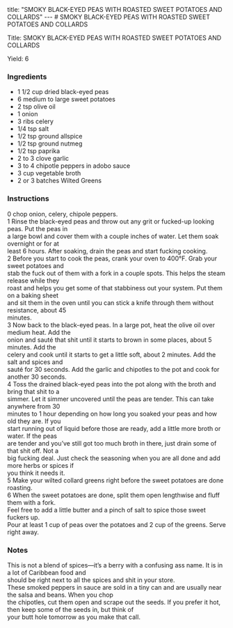 <!DOCTYPE HTML PUBLIC "-//W3C//DTD HTML 4.0 Transitional//EN">
<html>
  <head>
  title: "SMOKY BLACK-EYED PEAS WITH ROASTED SWEET POTATOES AND COLLARDS"
---
# SMOKY BLACK-EYED PEAS WITH ROASTED SWEET POTATOES AND COLLARDS<link rel='stylesheet' href='style.css' type='text/css'><meta http-equiv="Content-Style-Stype" content="text/css">
     <meta http-equiv="Content-Type" content="text/html;charset=utf-8">
     </head><body><div class="recipe" itemscope itemtype="http://schema.org/Recipe"><div class='header'><p class="title"><span class="label">Title:</span> <span itemprop="name">SMOKY BLACK-EYED PEAS WITH ROASTED SWEET POTATOES AND COLLARDS</span></p>
<p class="yields"><span class="label">Yield:</span> <span itemprop="recipeYield">6</span></p>
</div><div class="ing"><h3>Ingredients</h3><ul class="ing"><li class="ing" itemprop="ingredients">1 1/2 cup dried black-eyed peas </li>
<li class="ing" itemprop="ingredients">6 medium to large sweet potatoes </li>
<li class="ing" itemprop="ingredients">2 tsp olive oil </li>
<li class="ing" itemprop="ingredients">1 onion </li>
<li class="ing" itemprop="ingredients">3 ribs celery </li>
<li class="ing" itemprop="ingredients">1/4 tsp salt </li>
<li class="ing" itemprop="ingredients">1/2 tsp ground allspice </li>
<li class="ing" itemprop="ingredients">1/2 tsp ground nutmeg </li>
<li class="ing" itemprop="ingredients">1/2 tsp paprika </li>
<li class="ing" itemprop="ingredients">2 to 3 clove garlic </li>
<li class="ing" itemprop="ingredients">3 to 4 chipotle peppers in adobo sauce </li>
<li class="ing" itemprop="ingredients">3 cup vegetable broth </li>
<li class="ing" itemprop="ingredients">2 or 3 batches Wilted Greens </li>
</ul>
</div>
<div class="instructions"><h3 class="Instructions">Instructions</h3><div itemprop="recipeInstructions"><p>0 chop onion, celery, chipole peppers.<br>1 Rinse the black-eyed peas and throw out any grit or fucked-up looking peas. Put the peas in<br>a large bowl and cover them with a couple inches of water. Let them soak overnight or for at<br>least 6 hours. After soaking, drain the peas and start fucking cooking.<br>2 Before you start to cook the peas, crank your oven to 400°F. Grab your sweet potatoes and<br>stab the fuck out of them with a fork in a couple spots. This helps the steam release while they<br>roast and helps you get some of that stabbiness out your system. Put them on a baking sheet<br>and sit them in the oven until you can stick a knife through them without resistance, about 45<br>minutes.<br>3 Now back to the black-eyed peas. In a large pot, heat the olive oil over medium heat. Add the<br>onion and sauté that shit until it starts to brown in some places, about 5 minutes. Add the<br>celery and cook until it starts to get a little soft, about 2 minutes. Add the salt and spices and<br>sauté for 30 seconds. Add the garlic and chipotles to the pot and cook for another 30 seconds.<br>4 Toss the drained black-eyed peas into the pot along with the broth and bring that shit to a<br>simmer. Let it simmer uncovered until the peas are tender. This can take anywhere from 30<br>minutes to 1 hour depending on how long you soaked your peas and how old they are. If you<br>start running out of liquid before those are ready, add a little more broth or water. If the peas<br>are tender and you’ve still got too much broth in there, just drain some of that shit off. Not a<br>big fucking deal. Just check the seasoning when you are all done and add more herbs or spices if<br>you think it needs it.<br>5 Make your wilted collard greens right before the sweet potatoes are done roasting.<br>6 When the sweet potatoes are done, split them open lengthwise and fluff them with a fork.<br>Feel free to add a little butter and a pinch of salt to spice those sweet fuckers up.<br>Pour at least 1 cup of peas over the potatoes and 2 cup of the greens. Serve right away.</p></div></div><div class="modifications"><h3 class="Notes">Notes</h3><p>This is not a blend of spices—it’s a berry with a confusing ass name. It is in a lot of Caribbean food and<br>should be right next to all the spices and shit in your store.<br> These smoked peppers in sauce are sold in a tiny can and are usually near the salsa and beans. When you chop<br>the chipotles, cut them open and scrape out the seeds. If you prefer it hot, then keep some of the seeds in, but think of<br>your butt hole tomorrow as you make that call.</p></div></div>

</body>
</html>